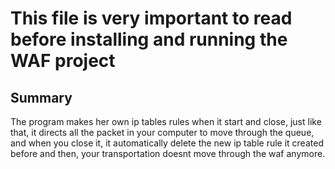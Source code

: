# **This file is very important to read before installing and running the WAF project**
## Summary
The program makes her own ip tables rules when it start and close, just like that, it directs all the packet
in your computer to move through the queue, and when you close it, it automatically delete the new ip table rule it created before
and then, your transportation doesnt move through the waf anymore.
